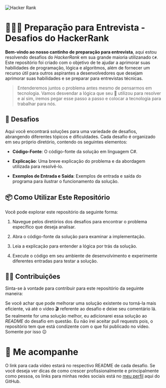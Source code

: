 ![Hacker Rank](imgs/cover.gif)

# 🧑🏻‍💻 Preparação para Entrevista - Desafios do HackerRank

**Bem-vindo ao nosso cantinho de preparação para entrevista**, aqui estou resolvendo desafios do _HackerRank_ em sua grande maioria utilizanado `C#`. Este repositório foi criado com o objetivo de te ajudar a aprimorar suas habilidades de programação, lógica e algoritmos, além de fornecer um recurso útil para outros aspirantes a desenvolvedores que desejam aprimorar suas habilidades e se preparar para entrevistas técnicas.

> Entenderemos juntos o problema antes mesmo de pensarmos em tecnologia. Vamos desvendar a lógica que seu 🧠 utilizou para resolver e aí sim, iremos pegar esse passo a passo e colocar a tecnologia para trabalhar para nós.

## 🥋 Desafios

Aqui você encontrará soluções para uma variedade de desafios, abrangendo diferentes tópicos e dificuldades. Cada desafio é organizado em seu próprio diretório, contendo os seguintes elementos:

- **Código-Fonte**: O código-fonte da solução em linguagem C#.

- **Explicação**: Uma breve explicação do problema e da abordagem utilizada para resolvê-lo.

- **Exemplos de Entrada e Saída**: Exemplos de entrada e saída do programa para ilustrar o funcionamento da solução.

## 📦 Como Utilizar Este Repositório

Você pode explorar este repositório da seguinte forma:

1. Navegue pelos diretórios dos desafios para encontrar o problema específico que deseja analisar.

2. Abra o código-fonte da solução para examinar a implementação.

3. Leia a explicação para entender a lógica por trás da solução.

4. Execute o código em seu ambiente de desenvolvimento e experimente diferentes entradas para testar a solução.

## 🙋🏻 Contribuições

Sinta-se à vontade para contribuir para este repositório da seguinte maneira:

Se você achar que pode melhorar uma solução existente ou torná-la mais eficiente, vá até o vídeo 🎬 referente ao desafio e deixe seu comentário lá. Se realmente for uma solução melhor, eu adicionarei essa solução ao _README_ do desafio em questão.
Eu não irei aceitar pull requests pois, o repositório tem que está condizente com o que foi publicado no vídeo. Somente por isso 😉

# 📲 Me acompanhe

O link para cada vídeo estará no respectivo README de cada desafio. Se você deseja ver dicas de como crescer profissionalmente e principalmente como pessoa, os links para minhas redes sociais está no [meu perfil](https://github.com/legitimoth) aqui do GitHub.
